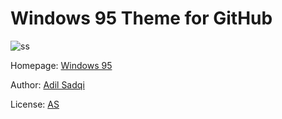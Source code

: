 # Windows 95 Theme for GitHub

![ss]([https://github.com/h01000110/windows-95/raw/gh-pages/screenshot_2.png](https://raw.githubusercontent.com/AdilSadqi/windows-sadqi/NextCloud/raw/gh-pages/screenshot_2.png))

Homepage: [Windows 95](https://win.asadqi.com)


Author: [Adil Sadqi](https://github.com/AdilSadqi)

License: [AS](https://github.com/AdilSadqi)
